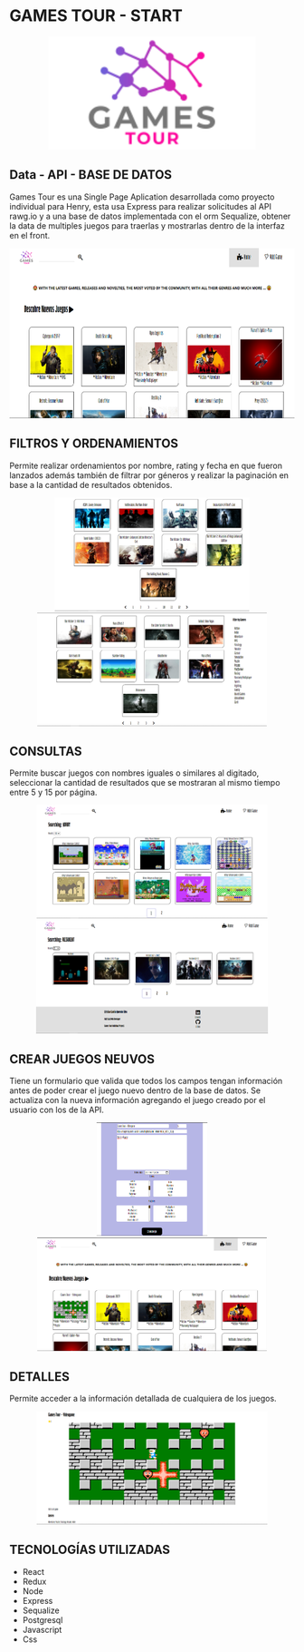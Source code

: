 # GAMES TOUR - START 

<p align="center">
  <img height="200" src="./sources/gamesTourNav.png" />
</p>

## Data - API - BASE DE DATOS
Games Tour es una Single Page Aplication desarrollada como proyecto individual para Henry, esta usa Express para realizar solicitudes al API rawg.io y a una base de datos implementada con el orm Sequalize, obtener la data de multiples juegos para traerlas y mostrarlas dentro de la interfaz en el front.
<P align='center'>
  <img height="300" src="./sources/home.png" />
</P>

## FILTROS Y ORDENAMIENTOS
Permite realizar ordenamientos por nombre, rating y fecha en que fueron lanzados además también de filtrar por géneros y realizar la paginación en base a la cantidad de resultados obtenidos.

<div align='center' display='flex'>
  <img height="200" src="./sources/order.png" />
  <img height="200" src="./sources/filter.png" />
</div>

## CONSULTAS
Permite buscar juegos con nombres iguales o similares al digitado, seleccionar la cantidad de resultados que se mostraran al mismo tiempo entre 5 y 15 por página.

<div align='center' display='flex'>
  <img height="200" src="./sources/search.png" />
  <img height="200" src="./sources/search2.png" />
</div>

## CREAR JUEGOS NEUVOS
Tiene un formulario que valida que todos los campos tengan información antes de poder crear el juego nuevo dentro de la base de datos. Se actualiza con la nueva información agregando el juego creado por el usuario con los de la API.

<div align='center' display='flex'>
  <img height="200" src="./sources/form.png" />
  <img height="200" src="./sources/newGame.png" />
</div>

## DETALLES
Permite acceder a la información detallada de cualquiera de los juegos.

<div align='center'>
  <img height="200" src="./sources/details.png" />
</div>

## TECNOLOGÍAS UTILIZADAS
- React
- Redux
- Node
- Express
- Sequalize
- Postgresql
- Javascript
- Css 